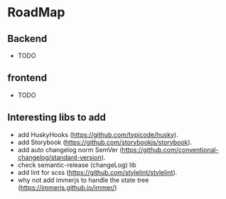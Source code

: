 # RoadMap

## Backend

- TODO

## frontend

- TODO

## Interesting libs to add

- add HuskyHooks (https://github.com/typicode/husky).
- add Storybook (https://github.com/storybookjs/storybook).
- add auto changelog norm SemVer (https://github.com/conventional-changelog/standard-version).
- check semantic-release (changeLog) lib
- add lint for scss (https://github.com/stylelint/stylelint).
- why not add immerjs to handle the state tree (https://immerjs.github.io/immer/)
